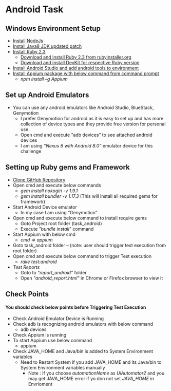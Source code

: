 # Android Task



## Windows Environment Setup
 * [Install NodeJs](https://nodejs.org/en/)
 * [Install Java8 JDK updated patch](https://www.oracle.com/technetwork/java/javase/downloads/jdk8-downloads-2133151.html)
* [Install Ruby 2.3](https://nodejs.org/en/)
    * [Download and install Ruby 2.3 from rubyinstaller.org](https://rubyinstaller.org/downloads/)
    * [Download and install DevKit for respective Ruby version](https://rubyinstaller.org/downloads/)  
 * [Install Android Studio and add android tools to environment](https://developer.android.com/studio/?gclid=Cj0KCQiA4aXiBRCRARIsAMBZGz82iVg2ztLPDrehF3E0yAxl5OeSXo3hJ21oAxy2gsqGJBabxBGkOYMaApzoEALw_wcB)
 * [Install Appium package with below command from command prompt](http://appium.io/docs/en/about-appium/getting-started/)
    * *npm install –g Appium*   

## Set up Android Emulators
* You can use any android emulators like Android Studio, BlueStack, Genymotion
  * I prefer Genymotion for android as it is easy to set up and has more collection of device types and they provide free version for personal use.
  * Open cmd and execute “adb devices” to see attached android devices
  * I am using *“Nexus 6 with Android 8.0”* emulator device  for this challenge
 
## Setting up Ruby gems and Framework
* [Clone GitHub Repository](https://github.com/radhakrishnanakireddy/tech)
* Open cmd and execute below commands
   * *gem install nokogiri -v 1.9.1*
   * *gem install bundler -v 1.17.3* (This will install all required gems for framework)
* Start Android Device emulator
    *	In my case I am using “Genymotion”
* Open cmd and execute below command to install require gems
   * Goto Project root folder (task_android)
   * Execute *"bundle install"* command
* Start Appium with below cmd
   * *cmd =>  appium*
* Goto task_android folder – (note: user should trigger test execution from root folder)
* Open cmd and execute below command to trigger Test execution
    *  *rake test:android*
*	*Test Reports*
    * Goto to *"report_android"* folder
    * Open *"android_report.html"* in Chrome or Firefox browser to view it

## Check Points
#### You should check below points before Triggering Test Execution
* Check Android Emulator Device is Running 
* Check adb is recognizing android emulators with below command
    * adb devices
* Check Appium is running 
* To start Appium use below command
    * appium
* Check JAVA_HOME and Java/bin is added to System Environment variables
    * Need to Restart System if you add JAVA_HOME and its Java/bin to System Environment variables manually
      * Note : If you choose *automationName* as *UiAutomator2* and  you may get JAVA_HOME error if yo don not set *JAVA_HOME* in Envrioment

